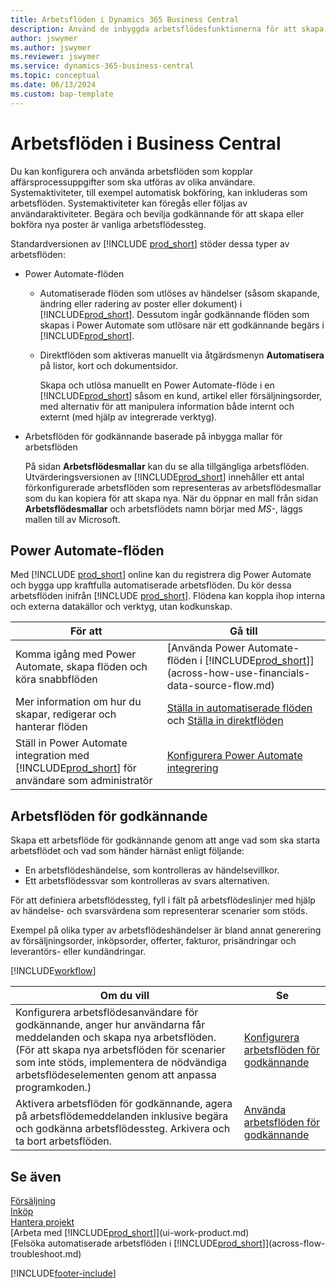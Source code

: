 ```yaml
---
title: Arbetsflöden i Dynamics 365 Business Central
description: Använd de inbyggda arbetsflödesfunktionerna för att skapa arbetsflöden för godkännande som ska komplettera automatiserade arbetsflöden som baseras på Power Automate. Du kan ange steg för att tilldela uppgifter till olika personer som en del i de olika verksamhetsuppgifterna.
author: jswymer
ms.author: jswymer
ms.reviewer: jswymer
ms.service: dynamics-365-business-central
ms.topic: conceptual
ms.date: 06/13/2024
ms.custom: bap-template
---
```

# <a name="workflows-in-business-central"></a>Arbetsflöden i Business Central

Du kan konfigurera och använda arbetsflöden som kopplar affärsprocessuppgifter som ska utföras av olika användare. Systemaktiviteter, till exempel automatisk bokföring, kan inkluderas som arbetsflöden. Systemaktiviteter kan föregås eller följas av användaraktiviteter. Begära och bevilja godkännande för att skapa eller bokföra nya poster är vanliga arbetsflödessteg.

Standardversionen av [!INCLUDE [prod_short](includes/prod_short.md)] stöder dessa typer av arbetsflöden:
  
* Power Automate-flöden

  * Automatiserade flöden som utlöses av händelser (såsom skapande, ändring eller radering av poster eller dokument) i [!INCLUDE[prod_short](includes/prod_short.md)]. Dessutom ingår godkännande flöden som skapas i Power Automate som utlösare när ett godkännande begärs i [!INCLUDE[prod_short](includes/prod_short.md)].
  * Direktflöden som aktiveras manuellt via åtgärdsmenyn **Automatisera** på listor, kort och dokumentsidor.

    Skapa och utlösa manuellt en Power Automate-flöde i en [!INCLUDE[prod_short](includes/prod_short.md)] såsom en kund, artikel eller försäljningsorder, med alternativ för att manipulera information både internt och externt (med hjälp av integrerade verktyg).

* Arbetsflöden för godkännande baserade på inbygga mallar för arbetsflöden

  På sidan **Arbetsflödesmallar** kan du se alla tillgängliga arbetsflöden. Utvärderingsversionen av [!INCLUDE[prod_short](includes/prod_short.md)] innehåller ett antal förkonfigurerade arbetsflöden som representeras av arbetsflödesmallar som du kan kopiera för att skapa nya. När du öppnar en mall från sidan **Arbetsflödesmallar** och arbetsflödets namn börjar med *MS-*, läggs mallen till av Microsoft.

## <a name="power-automate-flows"></a>Power Automate-flöden

Med [!INCLUDE [prod_short](includes/prod_short.md)] online kan du registrera dig Power Automate och bygga upp kraftfulla automatiserade arbetsflöden. Du kör dessa arbetsflöden inifrån [!INCLUDE [prod_short](includes/prod_short.md)]. Flödena kan koppla ihop interna och externa datakällor och verktyg, utan kodkunskap.

|**För att** |**Gå till**|
|-------|-------|
|Komma igång med Power Automate, skapa flöden och köra snabbflöden|[Använda Power Automate-flöden i [!INCLUDE[prod_short](includes/prod_short.md)]](across-how-use-financials-data-source-flow.md)|
|Mer information om hur du skapar, redigerar och hanterar flöden|[Ställa in automatiserade flöden](/dynamics365/business-central/dev-itpro/powerplatform/automate-workflows) och [Ställa in direktflöden](/dynamics365/business-central/dev-itpro/powerplatform/instant-flows)|
|Ställ in Power Automate integration med [!INCLUDE[prod_short](includes/prod_short.md)] för användare som administratör|[Konfigurera Power Automate integrering](/dynamics365/business-central/dev-itpro/powerplatform/power-automate-setup)|

## <a name="approval-workflows"></a>Arbetsflöden för godkännande

Skapa ett arbetsflöde för godkännande genom att ange vad som ska starta arbetsflödet och vad som händer härnäst enligt följande:

* En arbetsflödeshändelse, som kontrolleras av händelsevillkor.
* Ett arbetsflödessvar som kontrolleras av svars alternativen.

För att definiera arbetsflödessteg, fyll i fält på arbetsflödeslinjer med hjälp av händelse- och svarsvärdena som representerar scenarier som stöds.

Exempel på olika typer av arbetsflödeshändelser är bland annat generering av försäljningsorder, inköpsorder, offerter, fakturor, prisändringar och leverantörs- eller kundändringar.

[!INCLUDE[workflow](includes/workflow.md)]

| **Om du vill** | **Se** |
|--|--|
| Konfigurera arbetsflödesanvändare för godkännande, anger hur användarna får meddelanden och skapa nya arbetsflöden. (För att skapa nya arbetsflöden för scenarier som inte stöds, implementera de nödvändiga arbetsflödeselementen genom att anpassa programkoden.) | [Konfigurera arbetsflöden för godkännande](across-set-up-workflows.md) |
| Aktivera arbetsflöden för godkännande, agera på arbetsflödemeddelanden inklusive begära och godkänna arbetsflödessteg. Arkivera och ta bort arbetsflöden. | [Använda arbetsflöden för godkännande](across-use-workflows.md) |

<!--
| Integrate company data with Power Automate workflows, using both internal and external sources and events to create and automate tasks or workflows. | [Use Power Automate Flows in [!INCLUDE[prod_short](includes/prod_short.md)]](across-how-use-financials-data-source-flow.md) |-->

## <a name="see-also"></a>Se även

[Försäljning](sales-manage-sales.md)  
[Inköp](purchasing-manage-purchasing.md)  
[Hantera projekt](projects-manage-projects.md)  
[Arbeta med [!INCLUDE[prod_short](includes/prod_short.md)]](ui-work-product.md)  
[Felsöka automatiserade arbetsflöden i [!INCLUDE[prod_short](includes/prod_short.md)]](across-flow-troubleshoot.md)  


[!INCLUDE[footer-include](includes/footer-banner.md)]
